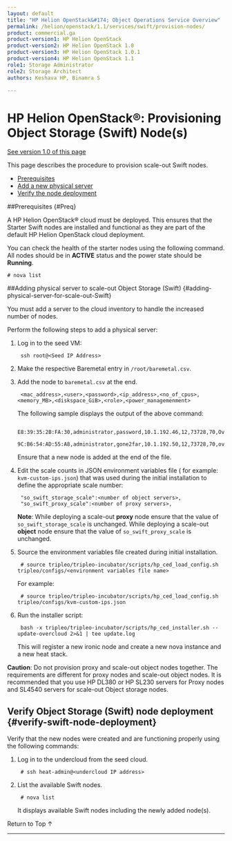 ```yaml
---
layout: default
title: "HP Helion OpenStack&#174; Object Operations Service Overview"
permalink: /helion/openstack/1.1/services/swift/provision-nodes/
product: commercial.ga
product-version1: HP Helion OpenStack
product-version2: HP Helion OpenStack 1.0
product-version3: HP Helion OpenStack 1.0.1
product-version4: HP Helion OpenStack 1.1
role1: Storage Administrator
role2: Storage Architect
authors: Keshava HP, Binamra S

---
```

<!--PUBLISHED-->

<script>

function PageRefresh {
onLoad="window.refresh"
}

PageRefresh();

</script>

<!--
<p style="font-size: small;"> <a href="/helion/openstack/1.1/services/object/overview/">&#9664; PREV</a> | <a href="/helion/openstack/1.1/services/overview/">&#9650; UP</a> | <a href=" /helion/openstack/1.1/services/swift/deployment/"> NEXT &#9654</a> </p>-->


# HP Helion OpenStack&#174;: Provisioning Object Storage (Swift) Node(s) 
[See version 1.0 of this page](/helion/openstack/services/swift/provision-nodes/)

This page describes the procedure to provision scale-out Swift nodes. 
<!---
**Caution**: Do not provision proxy and scale-out object nodes together as the requirements for each are different. It is recommended that you use HP DL380 or HP SL230 servers for Proxy nodes and SL4540 servers for scale-out object storage nodes. --->

* [Prerequisites](#Preq)
* [Add a new physical server](#adding-physical-server-for-scale-out-Swift) 
* [Verify the node deployment](#verify-swift-node-deployment) 

##Prerequisites {#Preq}

A HP Helion OpenStack&#174; cloud must be deployed. This ensures that the Starter Swift nodes are installed and functional as they are part of the default HP Helion OpenStack cloud deployment.

You can check the health of the starter nodes using the following command. All nodes should be in **ACTIVE** status and the power state should be **Running**.

	# nova list

##Adding physical server to scale-out Object Storage (Swift) {#adding-physical-server-for-scale-out-Swift}

You must add a server to the cloud inventory to handle the increased number of nodes. 

Perform the following steps to add a physical server:

1. Log in to the seed VM:

		ssh root@<Seed IP Address>

2. Make the respective Baremetal entry in `/root/baremetal.csv`.   
	
3. Add the node to `baremetal.csv` at the end.

		<mac_address>,<user>,<password>,<ip_address>,<no_of_cpus>,<memory_MB>,<diskspace_GiB>,<role>,<power_managemenment>

	The following sample displays the output of the above command:

		E8:39:35:2B:FA:30,administrator,password,10.1.192.46,12,73728,70,OvercloudSOSwiftProxy,IPMI
		9C:B6:54:AD:55:A8,administrator,gone2far,10.1.192.50,12,73728,70,overcloudsoswiftstorage,IPMI



  	Ensure that a new node is added at the end of the file. 

3. Edit the scale counts in JSON environment variables file ( for example: `kvm-custom-ips.json`) that was used during the initial installation to define the appropriate scale number:

		"so_swift_storage_scale":<number of object servers>,
		"so_swift_proxy_scale":<number of proxy servers>,

 	**Note**: While deploying a scale-out **proxy** node ensure that the value of `so_swift_storage_scale` is unchanged. While deploying a scale-out **object** node ensure that the value of `so_swift_proxy_scale` is unchanged.

4. Source the environment variables file created during initial installation.

		# source tripleo/tripleo-incubator/scripts/hp_ced_load_config.sh tripleo/configs/<environment variables file name>

	For example:

		# source tripleo/tripleo-incubator/scripts/hp_ced_load_config.sh tripleo/configs/kvm-custom-ips.json


5. Run the installer script:

		bash -x tripleo/tripleo-incubator/scripts/hp_ced_installer.sh --update-overcloud 2>&1 | tee update.log


   This will register a new ironic node and create a new nova instance and a new heat stack.

**Caution**: Do not provision proxy and scale-out object nodes together. The requirements are different for proxy nodes and scale-out object nodes. It is recommended that you use HP DL380 or HP SL230 servers for Proxy nodes and SL4540 servers for scale-out Object storage nodes.

<!---
##Provision Object Storage (Swift) node {#provision-swift-node}

**Caution**: Do not provision proxy and scale-out object nodes together. The requirements are different for proxy nodes and scale-out object nodes. It is recommended that you use HP DL380 or HP SL230 servers for Proxy nodes and SL4540 servers for scale-out Object storage nodes. 

Perform the following steps to provision the Swift node:

1. Log in to the seed cloud.

		# ssh root@<Seed IP address>
		

2. Set the following variables in the environment variables file to configure the following values:

		"so_swift_storage_scale":<number of object servers>,
		"so_swift_proxy_scale":<number of proxy servers>,


	
 **Note**: While deploying a scale-out **proxy** node ensure that the value of `so_swift_storage_scale` is unchanged. While deploying a scale-out **object** node ensure that the value of `so_swift_proxy_scale` is unchanged.

3.Source the environment variables file created during initial installation.

	# source tripleo/tripleo-incubator/scripts/hp_ced_load_config.sh tripleo/configs/<environment variables file name>

For example:

	# source tripleo/tripleo-incubator/scripts/hp_ced_load_config.sh tripleo/configs/kvm-custom-ips.json

4.Run the installer script to update the cloud.

	# bash -x tripleo/tripleo-incubator/scripts/hp_ced_installer.sh --update-overcloud |& tee update_cloud.log
--->

## Verify Object Storage (Swift) node deployment {#verify-swift-node-deployment}

Verify that the new nodes were created and are functioning properly using the following commands:

1. Log in to the undercloud from the seed cloud.

		# ssh heat-admin@<undercloud IP address> 

2. List the available Swift nodes.

		# nova list

	It displays available Swift nodes including the newly added node(s).


<a href="#top" style="padding:14px 0px 14px 0px; text-decoration: none;"> Return to Top &#8593; </a>


----
